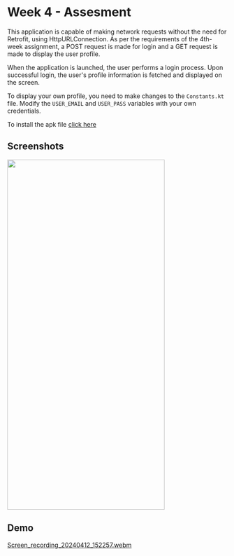 # Week 4 - Assesment
This application is capable of making network requests without the need for Retrofit, using HttpURLConnection. As per the requirements of the 4th-week assignment, a POST request is made for login and a GET request is made to display the user profile.

When the application is launched, the user performs a login process. Upon successful login, the user's profile information is fetched and displayed on the screen.

To display your own profile, you need to make changes to the `Constants.kt` file. Modify the `USER_EMAIL` and `USER_PASS` variables with your own credentials.

To install the apk file [click here](https://github.com/Getir-Android-Kotlin-Bootcamp/getir-android-kotlin-bootcamp-w4-assignment-enesarisoy/releases/tag/v0.1)

## Screenshots
<img src="https://github.com/Getir-Android-Kotlin-Bootcamp/getir-android-kotlin-bootcamp-w4-assignment-enesarisoy/assets/70036852/9ce9f6c6-7522-46d1-bba6-fce214650bfc" width="360" height="800">

## Demo
[Screen_recording_20240412_152257.webm](https://github.com/Getir-Android-Kotlin-Bootcamp/getir-android-kotlin-bootcamp-w4-assignment-enesarisoy/assets/70036852/c55bb4eb-4cc3-4e7c-ae88-fa35113a489a)
